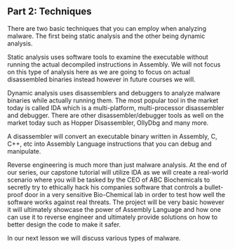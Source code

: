 ## Part 2: Techniques

There are two basic techniques that you can employ when analyzing malware. The first being static analysis and the other being dynamic analysis.

Static analysis uses software tools to examine the executable without running the actual decompiled instructions in Assembly. We will not focus on this type of analysis here as we are going to focus on actual disassembled binaries instead however in future courses we will.

Dynamic analysis uses disassemblers and debuggers to analyze malware binaries while actually running them. The most popular tool in the market today is called IDA which is a multi-platform, multi-processor disassembler and debugger. There are other disassembler/debugger tools as well on the market today such as Hopper Disassembler, OllyDbg and many more.

A disassembler will convert an executable binary written in Assembly, C, C++, etc into Assembly Language instructions that you can debug and manipulate.

Reverse engineering is much more than just malware analysis. At the end of our series, our capstone tutorial will utilize IDA as we will create a real-world scenario where you will be tasked by the CEO of ABC Biochemicals to secretly try to ethically hack his companies software that controls a bullet-proof door in a very sensitive Bio-Chemical lab in order to test how well the software works against real threats. The project will be very basic however it will ultimately showcase the power of Assembly Language and how one can use it to reverse engineer and ultimately provide solutions on how to better design the code to make it safer.

In our next lesson we will discuss various types of malware.